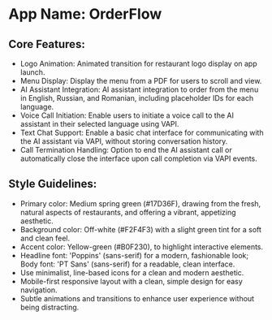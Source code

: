 # **App Name**: OrderFlow

## Core Features:

- Logo Animation: Animated transition for restaurant logo display on app launch.
- Menu Display: Display the menu from a PDF for users to scroll and view.
- AI Assistant Integration: AI assistant integration to order from the menu in English, Russian, and Romanian, including placeholder IDs for each language.
- Voice Call Initiation: Enable users to initiate a voice call to the AI assistant in their selected language using VAPI.
- Text Chat Support: Enable a basic chat interface for communicating with the AI assistant via VAPI, without storing conversation history.
- Call Termination Handling: Option to end the AI assistant call or automatically close the interface upon call completion via VAPI events.

## Style Guidelines:

- Primary color: Medium spring green (#17D36F), drawing from the fresh, natural aspects of restaurants, and offering a vibrant, appetizing aesthetic.
- Background color: Off-white (#F2F4F3) with a slight green tint for a soft and clean feel.
- Accent color: Yellow-green (#B0F230), to highlight interactive elements.
- Headline font: 'Poppins' (sans-serif) for a modern, fashionable look; Body font: 'PT Sans' (sans-serif) for a readable, clean interface.
- Use minimalist, line-based icons for a clean and modern aesthetic.
- Mobile-first responsive layout with a clean, simple design for easy navigation.
- Subtle animations and transitions to enhance user experience without being distracting.